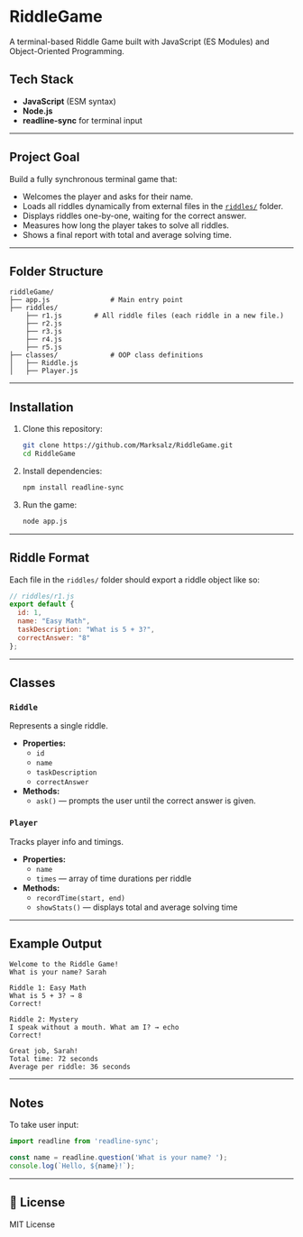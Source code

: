 # RiddleGame
A terminal-based Riddle Game built with JavaScript (ES Modules) and Object-Oriented Programming.

## Tech Stack

- **JavaScript** (ESM syntax)
- **Node.js**
- **readline-sync** for terminal input

---

## Project Goal

Build a fully synchronous terminal game that:

- Welcomes the player and asks for their name.
- Loads all riddles dynamically from external files in the [`riddles/`](riddles/exportRiddles.js) folder.
- Displays riddles one-by-one, waiting for the correct answer.
- Measures how long the player takes to solve all riddles.
- Shows a final report with total and average solving time.

---

## Folder Structure

```
riddleGame/
├── app.js               # Main entry point
├── riddles/
    ├── r1.js        # All riddle files (each riddle in a new file.)
    ├── r2.js
    ├── r3.js
    ├── r4.js
    ├── r5.js             
├── classes/             # OOP class definitions
│   ├── Riddle.js
│   ├── Player.js
```

---

## Installation

1. Clone this repository:
   ```bash
   git clone https://github.com/Marksalz/RiddleGame.git
   cd RiddleGame
   ```

2. Install dependencies:
   ```bash
   npm install readline-sync
   ```

3. Run the game:
   ```bash
   node app.js
   ```

---

## Riddle Format

Each file in the `riddles/` folder should export a riddle object like so:

```js
// riddles/r1.js
export default {
  id: 1,
  name: "Easy Math",
  taskDescription: "What is 5 + 3?",
  correctAnswer: "8"
};
```

---

## Classes

### `Riddle`
Represents a single riddle.

- **Properties:**
  - `id`
  - `name`
  - `taskDescription`
  - `correctAnswer`
- **Methods:**
  - `ask()` — prompts the user until the correct answer is given.

### `Player`
Tracks player info and timings.

- **Properties:**
  - `name`
  - `times` — array of time durations per riddle
- **Methods:**
  - `recordTime(start, end)`
  - `showStats()` — displays total and average solving time

---

## Example Output

```
Welcome to the Riddle Game!
What is your name? Sarah

Riddle 1: Easy Math
What is 5 + 3? → 8
Correct!

Riddle 2: Mystery
I speak without a mouth. What am I? → echo
Correct!

Great job, Sarah!
Total time: 72 seconds
Average per riddle: 36 seconds
```

---

## Notes

To take user input:
```js
import readline from 'readline-sync';

const name = readline.question('What is your name? ');
console.log(`Hello, ${name}!`);
```

---

## 📄 License

MIT License
